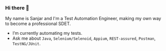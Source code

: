 ### Hi there 👋

My name is Sanjar and I'm a Test Automation Engineer, making my own way to become a professional SDET. 

- I’m currently automating my tests.
- Ask me about `Java`, `Selenium/Selenoid`, `Appium`, `REST-assured`, `Postman`, `TestNG/JUnit`.
